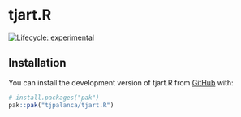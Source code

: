 
<!-- README.md is generated from README.Rmd. Please edit that file -->

# tjart.R

<!-- badges: start -->

[![Lifecycle:
experimental](https://img.shields.io/badge/lifecycle-experimental-orange.svg)](https://lifecycle.r-lib.org/articles/stages.html#experimental)
<!-- badges: end -->

## Installation

You can install the development version of tjart.R from
[GitHub](https://github.com/) with:

``` r
# install.packages("pak")
pak::pak("tjpalanca/tjart.R")
```
